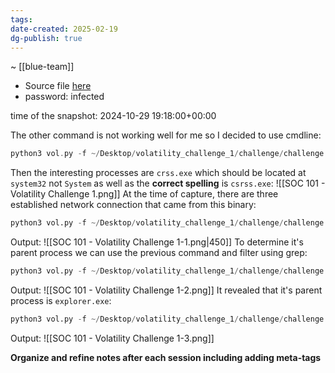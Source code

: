 ```yaml
---
tags: 
date-created: 2025-02-19
dg-publish: true
---
```

~ [[blue-team]]

- Source file [here](https://drive.google.com/file/d/1Vl2mT0ZDb6HrKZqSZKCJjRUjdknWUUL_/view)
- password: infected

time of the snapshot: 2024-10-29 19:18:00+00:00


The other command is not working well for me so I decided to use cmdline:

```C
python3 vol.py -f ~/Desktop/volatility_challenge_1/challenge/challenge.vmem windows.cmdline
```

Then the interesting processes are `crss.exe` which should be located at `system32` not `System` as well as the **correct spelling** is `csrss.exe`:
![[SOC 101 - Volatility Challenge 1.png]]
At the time of capture, there are three established network connection that came from this binary:
```python
python3 vol.py -f ~/Desktop/volatility_challenge_1/challenge/challenge.vmem windows.netstat | grep -E "5676|3076
```

Output:
![[SOC 101 - Volatility Challenge 1-1.png|450]]
To determine it's parent process we can use the previous command and filter using grep:

```python
python3 vol.py -f ~/Desktop/volatility_challenge_1/challenge/challenge.vmem windows.cmdline | grep -E "3076|5676"
```

Output:
![[SOC 101 - Volatility Challenge 1-2.png]]
It revealed that it's parent process is `explorer.exe`:
```python
python3 vol.py -f ~/Desktop/volatility_challenge_1/challenge/challenge.vmem windows.pslist | grep -E "1560"
```

Output:
![[SOC 101 - Volatility Challenge 1-3.png]]



**Organize and refine notes after each session including adding meta-tags**

